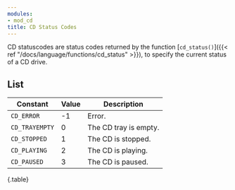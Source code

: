 ```yaml
---
modules:
- mod_cd
title: CD Status Codes
---
```


CD statuscodes are status codes returned by the function [`cd_status()`]({{< ref "/docs/language/functions/cd_status" >}}), to specify the current status of a CD drive.

## List

| Constant | Value | Description |
|---|---|---|
| `CD_ERROR` | -1 | Error. |
| `CD_TRAYEMPTY` | 0 | The CD tray is empty. |
| `CD_STOPPED` | 1 | The CD is stopped. |
| `CD_PLAYING` | 2 | The CD is playing. |
| `CD_PAUSED` | 3 | The CD is paused. |
{.table}
